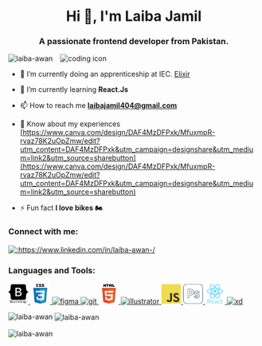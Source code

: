 <h1 align="center">Hi 👋, I'm Laiba Jamil</h1>
<h3 align="center">A passionate frontend developer from Pakistan.</h3>

<img align="right" src="![image](https://github.com/Laiba-Awan/Laiba-Awan/assets/125499548/330f47f8-e292-45db-9711-2c3dd8930d88)
" alt="coding icon" width="400" />

<p align="left"> <img src="https://komarev.com/ghpvc/?username=laiba-awan&label=Profile%20views&color=0e75b6&style=flat" alt="laiba-awan" /> </p>

- 🔭 I’m currently doing an apprenticeship at IEC. [Elixir](https://laiba-awan.github.io/Portfolio-Project-1/)

- 🌱 I’m currently learning **React.Js**

- 📫 How to reach me **laibajamil404@gmail.com**

- 📄 Know about my experiences [https://www.canva.com/design/DAF4MzDFPxk/MfuxmpR-rvaz78K2uOpZmw/edit?utm_content=DAF4MzDFPxk&utm_campaign=designshare&utm_medium=link2&utm_source=sharebutton](https://www.canva.com/design/DAF4MzDFPxk/MfuxmpR-rvaz78K2uOpZmw/edit?utm_content=DAF4MzDFPxk&utm_campaign=designshare&utm_medium=link2&utm_source=sharebutton)

- ⚡ Fun fact **I love bikes 🏍️**

<h3 align="left">Connect with me:</h3>
<p align="left">
<a href="https://linkedin.com/in/:https://www.linkedin.com/in/laiba-awan-/" target="blank"><img align="center" src="https://raw.githubusercontent.com/rahuldkjain/github-profile-readme-generator/master/src/images/icons/Social/linked-in-alt.svg" alt=":https://www.linkedin.com/in/laiba-awan-/" height="30" width="40" /></a>
</p>

<h3 align="left">Languages and Tools:</h3>
<p align="left"> <a href="https://getbootstrap.com" target="_blank" rel="noreferrer"> <img src="https://raw.githubusercontent.com/devicons/devicon/master/icons/bootstrap/bootstrap-plain-wordmark.svg" alt="bootstrap" width="40" height="40"/> </a> <a href="https://www.w3schools.com/css/" target="_blank" rel="noreferrer"> <img src="https://raw.githubusercontent.com/devicons/devicon/master/icons/css3/css3-original-wordmark.svg" alt="css3" width="40" height="40"/> </a> <a href="https://www.figma.com/" target="_blank" rel="noreferrer"> <img src="https://www.vectorlogo.zone/logos/figma/figma-icon.svg" alt="figma" width="40" height="40"/> </a> <a href="https://git-scm.com/" target="_blank" rel="noreferrer"> <img src="https://www.vectorlogo.zone/logos/git-scm/git-scm-icon.svg" alt="git" width="40" height="40"/> </a> <a href="https://www.w3.org/html/" target="_blank" rel="noreferrer"> <img src="https://raw.githubusercontent.com/devicons/devicon/master/icons/html5/html5-original-wordmark.svg" alt="html5" width="40" height="40"/> </a> <a href="https://www.adobe.com/in/products/illustrator.html" target="_blank" rel="noreferrer"> <img src="https://www.vectorlogo.zone/logos/adobe_illustrator/adobe_illustrator-icon.svg" alt="illustrator" width="40" height="40"/> </a> <a href="https://developer.mozilla.org/en-US/docs/Web/JavaScript" target="_blank" rel="noreferrer"> <img src="https://raw.githubusercontent.com/devicons/devicon/master/icons/javascript/javascript-original.svg" alt="javascript" width="40" height="40"/> </a> <a href="https://www.photoshop.com/en" target="_blank" rel="noreferrer"> <img src="https://raw.githubusercontent.com/devicons/devicon/master/icons/photoshop/photoshop-line.svg" alt="photoshop" width="40" height="40"/> </a> <a href="https://reactjs.org/" target="_blank" rel="noreferrer"> <img src="https://raw.githubusercontent.com/devicons/devicon/master/icons/react/react-original-wordmark.svg" alt="react" width="40" height="40"/> </a> <a href="https://www.adobe.com/products/xd.html" target="_blank" rel="noreferrer"> <img src="https://cdn.worldvectorlogo.com/logos/adobe-xd.svg" alt="xd" width="40" height="40"/> </a> </p>

<p><img align="left" src="https://github-readme-stats.vercel.app/api/top-langs?username=laiba-awan&show_icons=true&locale=en&layout=compact" alt="laiba-awan" /></p>

<p>&nbsp;<img align="center" src="https://github-readme-stats.vercel.app/api?username=laiba-awan&show_icons=true&locale=en" alt="laiba-awan" /></p>

<p><img align="center" src="https://github-readme-streak-stats.herokuapp.com/?user=laiba-awan&" alt="laiba-awan" /></p>
